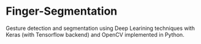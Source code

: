 # Finger-Segmentation
Gesture detection and segmentation using Deep Learining techniques with Keras (with Tensorflow backend) and OpenCV implemented in Python.

